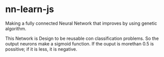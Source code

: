 # nn-learn-js

Making a fully connected Neural Network that improves by using genetic algorithm.

This Network is Design to be reusable con classification problems. So the output neurons make a sigmoid function. If the ouput is morethan 0.5 is possitive; if it is less, it is negative.